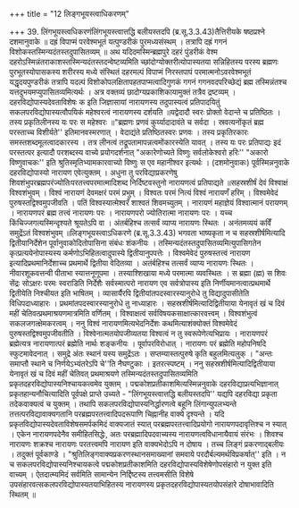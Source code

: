 +++
title = "12 लिङ्गभूयस्त्वाधिकरणम्"

+++
39. लिंगभूयस्त्वधिकरणंलिंगभूयस्त्वात्तद्धि बलीयस्तदपि (ब्र.सू.3.3.43)तैत्तिरीयके षष्ठप्रश्ने दशमानुवाके ॥ दह्रं विपाप्मं परवेश्मभूतं यत्पुण्डरीकं पुरमध्यसंस्थम् । तत्रापि दह्रं गगनं विशोकस्तस्मिन्यदंतस्तदुपासितव्यम् ॥ अथ यदिदमस्मिन्ब्रह्मपुरे दहरं पुंडरीकं वेश्म दहरोऽस्मिन्नंतराकाशस्तस्मिन्यदंतस्तदन्वेष्टव्यमिति च्छांदोग्योक्तरीत्योपास्यतया सन्निहितस्य परस्य ब्रह्मणः पुरभूतस्योपासकस्य शरीरस्य मध्ये संस्थितं दहरमल्पं विपाप्मं निरस्तपापं परमात्मनोऽवरवेश्मभूतं यद्धृदयपुण्डरीकं तत्रापि यदल्पं विशोकोपलक्षितापहतपाप्मत्वादिगुणकं गगनं गगनवदपरिच्छेद्यं ब्रह्म तस्मिन्नंतश्च यत्तदुभयमप्युपासितव्यमित्यर्थः । अत्र वक्तव्यं छादोग्यप्रकाशिकायामुक्तं तत्रैव द्रष्टव्यम् । दहरविद्योपास्यदेवताविशेषः क इति जिज्ञासायां नारायणस्य तदुपास्यत्वं प्रतिपादयितुं सकलपरविद्योपास्यत्वौपयिकं महेश्वरत्वं नारायणस्य दर्शयति ॥यद्वेदादौ स्वरः प्रोक्तो वेदान्ते च प्रतिष्ठितः । तस्य प्रकृतिलीनस्य यः परः स महेश्वरः ॥"ब्रह्मणः प्रणवं कुर्य्यादादावंते च सर्वदा । स्रवत्यनोंकृतं ब्रह्म परस्ताच्च विशीर्यते'' इतिमानवस्मरणात् । वेदाद्यंते प्रतिष्ठितस्वरः प्रणवः । तस्य प्रकृतिरकारः समस्तशब्दमूलत्वादकारस्य । तत्र लीनत्वं तद्रूपतामापन्नत्वमोंकारस्येति यावत् । तस्य यः परः प्रतिपाद्यः इदं परस्तत्पर इत्यादौ परशब्दस्य वाच्ये प्रयोगदर्शनात् "अकारेणोच्यते विष्णुः सर्वलोकेश्वरो हरिः'' "अकारो विष्णुवाचकः'' इति श्रुतिस्मृतिभ्यामकारवाच्यो विष्णुः स एव महानीश्वर इत्यर्थः । (दशमोनुवाकः) पूर्वस्मिन्ननुवाके दहरविद्योपास्यो नारायण एवेत्युक्तम् । अधुना तु परविद्याप्रकरणेषु शिवशंभुपरब्रह्मपरंज्योतिःपरतत्त्वपरमात्मादिशब्द निर्दिष्टवस्तुनो नारायणत्वं प्रतिपाद्यते ॥सहस्रशीर्षं देवं विश्वाक्षं विश्वशंभुवम् । विश्वं नारायणं देवमक्षरं परमं प्रभुम् । विश्वतः परमं नित्यं विश्वं नारायणँ हरिम् । विश्वमेवेदं पुरुषस्तद्विश्वमुपजीवति । पतिं विश्वस्यात्मेश्वरँ शाश्वतं शिवमच्युतम् । नारायणं महाज्ञेयं विश्वात्मानं परायणम् । नारायणपरं ब्रह्म तत्त्वं नारायणः परः । नारायणपरो ज्योतिरात्मा नारायणः परः । यच्च किंचिज्जगत्यस्मिन्दृश्यते श्रूयतेऽपि वा । अंतर्बहिश्च तत्सर्वं व्याप्य नारायणः स्थितः । अनंतमव्ययं कविँ समुद्रेंऽतं विश्वशंभुवम् ॥लिङ्गभूयस्त्वाऽधिकरणे (ब्र.सू.3.3.43) भगवता भाष्यकृता न च सहस्रशीर्षमित्यादि द्वितीयानिर्देशेन पूर्वानुवाकोदितोपासिना संबंधः शंकनीयः । तस्मिन्यदंतस्तदुपासितव्यमित्युपासिगतेन कृत्प्रत्ययेनोपास्यस्य कर्मणोऽभिहितत्वादुपास्ये द्वितीयानुपपत्तेः । विश्वमेवेदं पुरुषस्तत्त्वं नारायण इत्यादिप्रथमानिर्देशाच्च प्रथमार्थे द्वितीया वेदितव्या । अतंर्बहिश्च तत्सर्वं व्याप्य नारायणः स्थितः । नीवारशूकवत्तन्वी पीताभा स्यात्तनूणूपमा । तस्याश्शिखाया मध्ये परमात्मा व्यवस्थितः । स ब्रह्मा (ह्म) स शिवः सेंद्रः सोऽक्षरः परमः स्वराडिति निर्देशैः सर्वस्मात्परो नारायण एव सर्वत्रोपास्य इति निर्णीयमानत्वात्प्रथमार्थे द्वितीयेति निश्चीयत इति भाषितम् । व्यासार्यैरपि द्वितीयांतपदस्वारस्यानुरोधे तु विद्यादुपासीतेति विधिपदाध्याहारः । प्रथमांतपदस्वारस्यानुरोधे तु नाध्याहारः । सहस्रशीर्षमित्यादिद्वितीयाया येनावृतं खं च दिवं महीं चेतिवत्प्रथमाश्रयणमात्रमिति वर्णितम् । विश्वाक्षत्वं सर्वविषयकसाक्षात्कारवत्त्वम् । विश्वशंभुत्वं सकलजगत्क्षेमकरत्वम् । ननु विश्वं नारायणमित्यभेदनिर्देशः कथमित्याशंक्योक्तं विश्वमेवेदं पुरुषस्तद्विश्वमुपजीवतीति । विश्वेनात्मतयोपजीव्यतया विश्वत्वं न तु स्वरूपेणेत्यभिप्रायः । नारायणपरं ब्रह्मेत्यत्र नारायणात्परं ब्रह्मेति नार्थः शङ्कनीयः । पूर्वापरविरोधात् । नारायणः परं ब्रह्मेति महोपनिषदि स्फुटमावेदनात् । समुद्रे अंतः स्थानं यस्य समुद्रेंऽतः । सप्तम्यास्तत्पुरुषे कृति बहुलमित्यलुक् । "अन्तः समाप्तौ स्थाने च निर्णयेऽभ्यंतरेऽपि चे''ति नैघण्टुकाः । इतरत्स्पष्टम् । ननु सहस्रशीर्षमित्यादिद्वितीयाया येनावृतं खं च दिवं महीं चेतिवत् प्रथमाश्रयणे तस्मिन्यदंतस्तदुपासितव्यमिति प्रकृतदहरविद्योपास्यनिश्चायकत्वमेव युक्तम् । पद्मकोशप्रतीकाशमित्यस्मिन्ननुवाके दहरविद्याप्रत्यभिज्ञानात् प्रकृतहान्यनौचित्यादिति पूर्वपक्षे प्राप्ते उच्यते - "लिंगभूयस्त्वात्तद्धि बलीयस्तदपि'' यद्यपि दहरविद्या प्रकृता तदेकवाक्यत्वं च युक्तम् । तथापि सकलपरविद्योपास्यनिर्द्धारणत्वे बहूनि लिंगान्युपलभ्यन्ते तत्तत्परविद्यावाक्यगतानि परब्रह्मपरतत्त्वादिपदरूपाणि चिह्नानीह वाक्ये दृश्यन्ते । यदि प्रकृतविद्योपास्यदेवताविशेषसमर्पकमिदं वाक्यजातं स्यात् परब्रह्मपरतत्त्वादिप्रयोगो नारायणपदावृत्तिश्च न स्यात् । एकेन नारायणपदेनैव समीहितसिद्धेः, अतः परब्रह्मादिपदवाच्यस्य नारायणत्वविधानायैवायं संरंभः । शिवश्च नारायणः शक्रश्च नारायणः परतत्त्वमपि नारायण इति वाक्यभेदोऽपि न दोषाय । तच्च लिङ्गं प्रकरणाद्बलीयः । तदुक्तं पूर्वकाण्डे । "श्रुतिलिङ्गवाक्यप्रकरणस्थानसमाख्यानां समवाये परदौर्बल्यमर्थविप्रकर्षात्'' इति । न च सकलपरविद्योपास्यनिश्चायकत्वे पद्मकोशप्रतीकाशमिति दहरविद्योपास्यविशेषेणोपसंहारो न युक्त इति वाच्यम् । ऐतदात्म्यमिदं सर्वमिति सामान्येन निर्द्दिष्टस्य तत्त्वमसीति विशेषे उपसंहारवत्सकलपरविद्योपास्यतयाभिहितस्य नारायणस्य प्रकृतदहरविद्योपास्यतयोपसंहारे दोषाभावादिति स्थितम् ॥